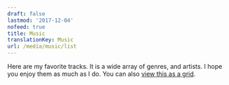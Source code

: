```yaml
---
draft: false
lastmod: '2017-12-04'
nofeed: true
title: Music
translationKey: Music
url: /media/music/list
---
```


Here are my favorite tracks. It is a wide array of genres, and artists. I hope you enjoy them as much as I do. You can also [view this as a grid](/media/music/grid).